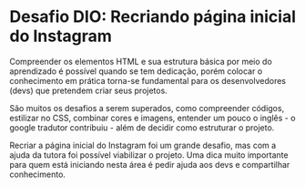 # Desafio DIO: Recriando página inicial do Instagram



Compreender os elementos HTML e sua estrutura básica por meio do aprendizado é possível quando se tem dedicação, porém colocar o conhecimento em prática torna-se fundamental para os desenvolvedores (devs) que pretendem criar seus projetos.

São muitos os desafios a serem superados, como compreender códigos, estilizar no CSS, combinar cores e imagens, entender um pouco o inglês - o google tradutor contribuiu - além de decidir como estruturar o projeto.

Recriar a página inicial do Instagram foi um grande desafio, mas com a ajuda da tutora foi possível viabilizar o projeto. Uma dica muito importante para quem está iniciando nesta área é pedir ajuda aos devs e compartilhar conhecimento.
